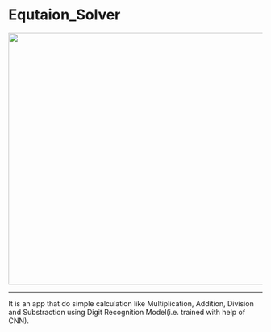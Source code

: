 # Equtaion_Solver
<img src="result/scrnli_10_15_2021_3-35-51 PM.gif" width="1400" height="500" />
<hr>
It is an app that do simple calculation like Multiplication, Addition, Division and Substraction using Digit Recognition Model(i.e. trained with help of CNN).

